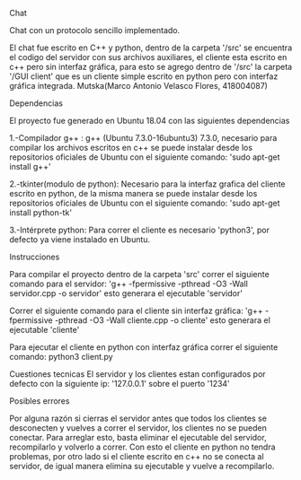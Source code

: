 Chat

Chat con un protocolo sencillo implementado.

El chat fue escrito en C++ y python, dentro de la carpeta '/src' se encuentra el codigo del servidor
con sus archivos auxiliares, el cliente esta escrito en c++ pero sin interfaz gráfica, para esto se
agrego dentro de '/src' la carpeta '/GUI client' que es un cliente simple escrito en python pero con
interfaz gráfica integrada.
Mutska(Marco Antonio Velasco Flores, 418004087)

Dependencias

El proyecto fue generado en Ubuntu 18.04 con las siguientes dependencias

1.-Compilador g++ : g++ (Ubuntu 7.3.0-16ubuntu3) 7.3.0, necesario para compilar los archivos escritos
en c++ se puede instalar desde los repositorios oficiales de Ubuntu con el siguiente
comando: 'sudo apt-get install g++'

2.-tkinter(modulo de python): Necesario para la interfaz grafica del cliente escrito en python,
de la  misma manera se puede instalar desde los repositorios oficiales de Ubuntu con el
siguiente comando: 'sudo apt-get install python-tk'

3.-Intérprete python: Para correr el cliente es necesario 'python3', por defecto ya viene instalado
en Ubuntu.


Instrucciones

Para compilar el  proyecto dentro de la carpeta 'src' correr el siguiente comando para el servidor:
'g++ -fpermissive -pthread -O3 -Wall  servidor.cpp -o servidor' esto generara el ejecutable 'servidor'

Correr el siguiente comando para el cliente sin interfaz gráfica:
'g++ -fpermissive -pthread -O3 -Wall  cliente.cpp -o cliente' esto generara el ejecutable 'cliente'

Para ejecutar el cliente en python con interfaz gráfica correr el siguiente comando:
python3 client.py


Cuestiones tecnicas
El servidor y los clientes estan configurados por defecto con la siguiente ip: '127.0.0.1' sobre el puerto '1234'



Posibles errores

Por alguna razón si cierras el servidor antes que todos los clientes se desconecten y vuelves a correr
el servidor, los clientes no se pueden conectar.
Para arreglar esto, basta eliminar el ejecutable del servidor, recompilarlo y volverlo a correr.
Con esto el cliente en python no tendra problemas, por otro lado si el cliente escrito en c++ no
se conecta al servidor, de igual manera elimina su ejecutable y vuelve a recompilarlo.



